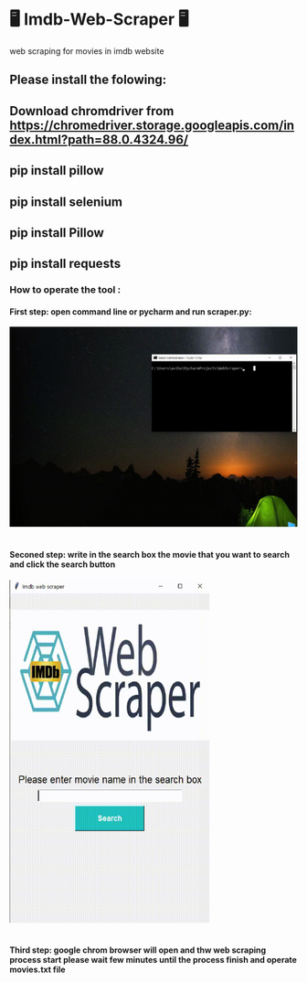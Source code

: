 # 🖥️ Imdb-Web-Scraper 🖥️
web scraping for movies in imdb website

## Please install the folowing:
## Download chromdriver from https://chromedriver.storage.googleapis.com/index.html?path=88.0.4324.96/
## pip install pillow
## pip install selenium
## pip install Pillow
## pip install requests



### How to operate the tool : 
#### First step: open command line or pycharm and run scraper.py:
  <img src="gif instruction/First step.gif" width="600" height="350" ><br><br>
  
  
  
  
#### Seconed step: write in the search box the movie that you want to search and click the search button
  <img src="gif instruction/Second step.gif" width="350" height="600" > <br><br>
  
#### Third step: google chrom browser will open and thw web scraping process start please wait few minutes until the process finish and operate movies.txt file

